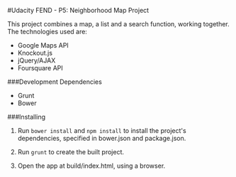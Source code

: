 #Udacity FEND - P5: Neighborhood Map Project

This project combines a map, a list and a search function, working together.
The technologies used are:
* Google Maps API
* Knockout.js
* jQuery/AJAX
* Foursquare API

###Development Dependencies

* Grunt
* Bower

###Installing

1. Run ```bower install``` and ```npm install``` to install the project's dependencies, specified in bower.json and package.json.

2. Run ```grunt``` to create the built project.

3. Open the app at build/index.html, using a browser.

